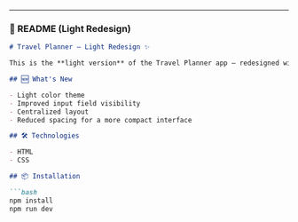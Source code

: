 
---

### 📄 README (Light Redesign)

```markdown
# Travel Planner — Light Redesign ✨

This is the **light version** of the Travel Planner app — redesigned with a cleaner, brighter UI, improved input visibility, centered layout, and tighter spacing. Ideal for users who prefer light themes.

## 🆕 What's New

- Light color theme
- Improved input field visibility
- Centralized layout
- Reduced spacing for a more compact interface

## 🛠️ Technologies

- HTML
- CSS

## 📦 Installation

```bash
npm install
npm run dev
